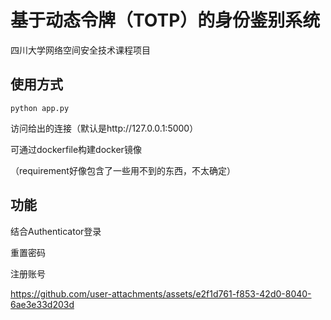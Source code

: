 # 基于动态令牌（TOTP）的身份鉴别系统

四川大学网络空间安全技术课程项目

## 使用方式

`python app.py`

访问给出的连接（默认是http://127.0.0.1:5000）

可通过dockerfile构建docker镜像

（requirement好像包含了一些用不到的东西，不太确定）

## 功能

结合Authenticator登录

重置密码

注册账号



https://github.com/user-attachments/assets/e2f1d761-f853-42d0-8040-6ae3e33d203d

